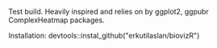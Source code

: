 Test build.
Heavily inspired and relies on by ggplot2, ggpubr ComplexHeatmap packages.

Installation:
devtools::instal_github("erkutilaslan/biovizR")

